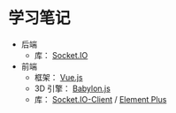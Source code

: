 # 学习笔记

- 后端
  - 库： [Socket.IO](./web-application/back-end/Socket.IO)
- 前端
  - 框架： [Vue.js](./web-application/front-end/Vue.js)
  - 3D 引擎： [Babylon.js](./web-application/front-end/Babylon.js)
  - 库： [Socket.IO-Client](./web-application/front-end/Socket.IO-Client) / [Element Plus](./web-application/front-end/ElementPlus)
